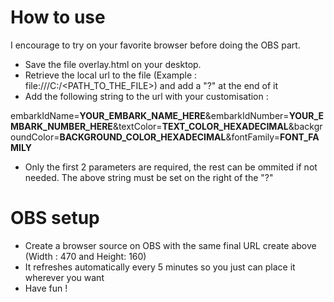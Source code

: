 # How to use

I encourage to try on your favorite browser before doing the OBS part.

- Save the file overlay.html on your desktop.
- Retrieve the local url to the file (Example : file:///C:/<PATH_TO_THE_FILE>) and add a "?" at the end of it
- Add the following string to the url with your customisation :

embarkIdName=**YOUR_EMBARK_NAME_HERE**&embarkIdNumber=**YOUR_EMBARK_NUMBER_HERE**&textColor=**TEXT_COLOR_HEXADECIMAL**&backgroundColor=**BACKGROUND_COLOR_HEXADECIMAL**&fontFamily=**FONT_FAMILY**
  
- Only the first 2 parameters are required, the rest can be ommited if not needed. The above string must be set on the right of the "?"
# OBS setup

- Create a browser source on OBS with the same final URL create above (Width : 470 and Height: 160)
- It refreshes automatically every 5 minutes so you just can place it wherever you want
- Have fun !
